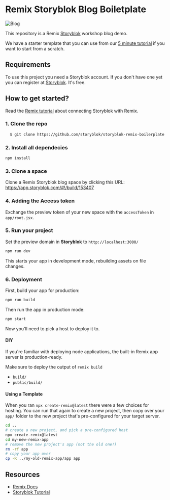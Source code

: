 # Remix Storyblok Blog Boiletplate

![Blog](https://res.cloudinary.com/dsmeebz8b/image/upload/v1651070686/Remix%20workshop/Screenshot_2022-04-27_at_16.44.03_cv5f0c.png)

This repository is a Remix [Storyblok](https://www.storyblok.com) workshop blog demo.

We have a starter template that you can use from our [5 minute tutorial](https://www.storyblok.com/tp/headless-cms-remix) if you want to start from a scratch.

## Requirements

To use this project you need a Storyblok account. If you don't have one yet you can register at [Storyblok](https://www.storyblok.com). It's free.

## How to get started?

Read the [Remix tutorial](https://www.storyblok.com/tp/headless-cms-remix) about connecting Storyblok with Remix.

### 1. Clone the repo

```sh
  $ git clone https://github.com/storyblok/storyblok-remix-boilerplate.git
```

### 2. Install all dependecies

```sh
npm install
```

### 3. Clone a space

Clone a Remix Storyblok blog space by clicking this URL: https://app.storyblok.com/#!/build/153407

### 4. Adding the Access token

Exchange the preview token of your new space with the `accessToken` in `app/root.jsx`.

### 5. Run your project

Set the preview domain in <strong>Storyblok</strong> to `http://localhost:3000/`

```sh
npm run dev
```

This starts your app in development mode, rebuilding assets on file changes.

### 6. Deployment

First, build your app for production:

```sh
npm run build
```

Then run the app in production mode:

```sh
npm start
```

Now you'll need to pick a host to deploy it to.

#### DIY

If you're familiar with deploying node applications, the built-in Remix app server is production-ready.

Make sure to deploy the output of `remix build`

- `build/`
- `public/build/`

#### Using a Template

When you ran `npx create-remix@latest` there were a few choices for hosting. You can run that again to create a new project, then copy over your `app/` folder to the new project that's pre-configured for your target server.

```sh
cd ..
# create a new project, and pick a pre-configured host
npx create-remix@latest
cd my-new-remix-app
# remove the new project's app (not the old one!)
rm -rf app
# copy your app over
cp -R ../my-old-remix-app/app app
```

## Resources

- [Remix Docs](https://remix.run/docs)
- [Storyblok Tutorial](https://www.storyblok.com/tp/headless-cms-remix)
